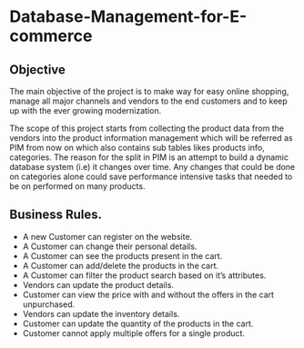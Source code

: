 # Database-Management-for-E-commerce

## Objective
The main objective of the project is to make way for easy online shopping, manage all major channels and vendors to the end customers and to keep up with the ever growing modernization.

The scope of this project starts from collecting the product data from the vendors into the product information management which will be referred as PIM from now on which also contains sub tables likes products info, categories.
The reason for the split in PIM is an attempt to build a dynamic database system (i.e) it changes over time. Any changes that could be done on categories alone could save performance intensive tasks that needed to be on performed on many products.


## Business Rules.

* A new Customer can register on the website.
* A Customer can change their personal details.
* A Customer can see the products present in the cart.
* A Customer can add/delete the products in the cart.
* A Customer can filter the product search based on it’s attributes.
* Vendors can update the product details.
* Customer can view the price with and without the offers in the cart unpurchased.
* Vendors can update the inventory details.
* Customer can update the quantity of the products in the cart.
* Customer cannot apply multiple offers for a single product.

